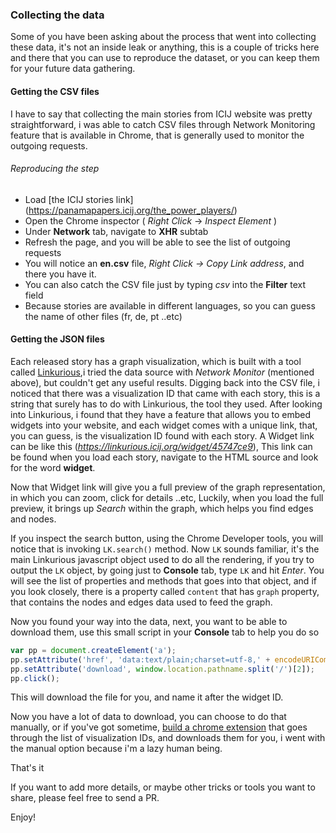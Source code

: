 ### Collecting the data

Some of you have been asking about the process that went into collecting these data, it's not an inside leak or anything, this is a couple of tricks here and there that you can use to reproduce the dataset, or you can keep them for your future data gathering.

#### Getting the CSV files
I have to say that collecting the main stories from ICIJ website was pretty straightforward, i was able to catch CSV files through Network Monitoring feature that is available in Chrome, that is generally used to monitor the outgoing requests.

###### Reproducing the step
* Load [the ICIJ stories link] (https://panamapapers.icij.org/the_power_players/)
* Open the Chrome inspector ( *Right Click* -> *Inspect Element* )
* Under **Network** tab, navigate to **XHR** subtab
* Refresh the page, and you will be able to see the list of outgoing requests
* You will notice an **en.csv** file, *Right Click -> Copy Link address*, and there you have it.
* You can also catch the CSV file just by typing *csv* into the **Filter** text field
* Because stories are available in different languages, so you can guess the name of other files (fr, de, pt ..etc)

#### Getting the JSON files

Each released story has a graph visualization, which is built with a tool called [Linkurious](http://linkurio.us/),i tried the data source with *Network Monitor* (mentioned above), but couldn't get any useful results.
Digging back into the CSV file, i noticed that there was a visualization ID that came with each story, this is a string that surely has to do with Linkurious, the tool they used.
After looking into Linkurious, i found that they have a feature that allows you to embed widgets into your website, and each widget comes with a unique link, that, you can guess, is the visualization ID found with each story. A Widget link can be like this (*https://linkurious.icij.org/widget/45747ce9*), This link can be found when you load each story, navigate to the HTML source and look for the word **widget**.

Now that Widget link will give you a full preview of the graph representation, in which you can zoom, click for details ..etc, Luckily, when you load the full preview, it brings up *Search* within the graph, which helps you find edges and nodes.

If you inspect the search button, using the Chrome Developer tools, you will notice that is invoking ``` LK.search() ``` method. Now ``` LK ``` sounds familiar, it's the main Linkurious javascript object used to do all the rendering, if you try to output the ``` LK ``` object, by going just to **Console** tab, type ``` LK ``` and hit *Enter*. You will see the list of properties and methods that goes into that object, and if you look closely, there is a property called ``` content ``` that has ``` graph ``` property, that contains the nodes and edges data used to feed the graph.

Now you found your way into the data, next, you want to be able to download them, use this small script in your **Console** tab to help you do so
``` javascript
var pp = document.createElement('a');
pp.setAttribute('href', 'data:text/plain;charset=utf-8,' + encodeURIComponent(JSON.stringify(LK.content.graph)));
pp.setAttribute('download', window.location.pathname.split('/')[2]);
pp.click();
```

This will download the file for you, and name it after the widget ID.

Now you have a lot of data to download, you can choose to do that manually, or if you've got sometime, [build a chrome extension](https://developer.chrome.com/extensions/getstarted) that goes through the list of visualization IDs, and downloads them for you, i went with the manual option because i'm a lazy human being.

That's it

If you want to add more details, or maybe other tricks or tools you want to share, please feel free to send a PR.

Enjoy!
